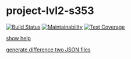 # project-lvl2-s353

[![Build Status](https://travis-ci.com/rexemtoxa/project-lvl2-s353.svg?branch=master)](https://travis-ci.com/rexemtoxa/project-lvl2-s353)
[![Maintainability](https://api.codeclimate.com/v1/badges/5dc770f1a9a86035a9ca/maintainability)](https://codeclimate.com/github/rexemtoxa/project-lvl2-s353/maintainability)
[![Test Coverage](https://api.codeclimate.com/v1/badges/5dc770f1a9a86035a9ca/test_coverage)](https://codeclimate.com/github/rexemtoxa/project-lvl2-s353/test_coverage)

[show help](https://asciinema.org/a/bY0Ml2trQ5281Wl0GQ1690H5X)

[generate difference two JSON files](https://asciinema.org/a/x7PoJxbChhXFl1aEXmZ5OUCc1)